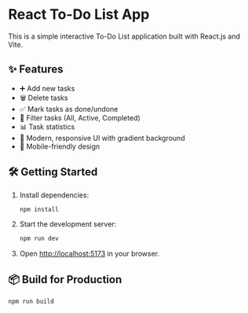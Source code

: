 # React To-Do List App

This is a simple interactive To-Do List application built with React.js and Vite.

## ✨ Features
- ➕ Add new tasks
- 🗑️ Delete tasks
- ✅ Mark tasks as done/undone
- 🎯 Filter tasks (All, Active, Completed)
- 📊 Task statistics
- 🎨 Modern, responsive UI with gradient background
- 📱 Mobile-friendly design

## 🛠️ Getting Started
1. Install dependencies:
   ```bash
   npm install
   ```
2. Start the development server:
   ```bash
   npm run dev
   ```
3. Open [http://localhost:5173](http://localhost:5173) in your browser.

## 📦 Build for Production
```bash
npm run build
```



